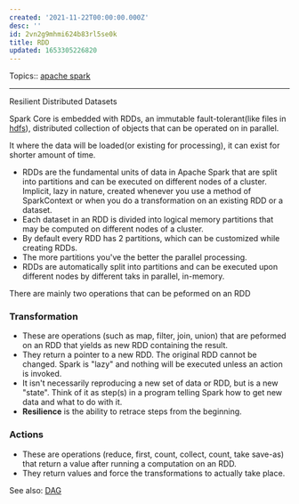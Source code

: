 ```yaml
---
created: '2021-11-22T00:00:00.000Z'
desc: ''
id: 2vn2g9mhmi624b83rl5se0k
title: RDD
updated: 1653305226820
---
```

   
Topics::  [apache spark](../topics/apache%20spark.md)   
   
   
---   
   
Resilient Distributed Datasets   
   
Spark Core is embedded with RDDs, an immutable fault-tolerant(like files in [hdfs](../devlog/hdfs.md)), distributed collection of objects that can be operated on in parallel.   
   
It where the data will be loaded(or existing for processing), it can exist for shorter amount of time.   
   
   
- RDDs are the fundamental units of data in Apache Spark that are split into partitions and can be executed on different nodes of a cluster. Implicit, lazy in nature, created whenever you use a method of SparkContext or when you do a transformation on an existing RDD or a dataset.   
- Each dataset in an RDD is divided into logical memory partitions that may be computed on different nodes of a cluster.   
- By default every RDD has 2 partitions, which can be customized while creating RDDs.   
- The more partitions you've the better the parallel processing.   
- RDDs are automatically split into partitions and can be executed upon different nodes by different taks in parallel, in-memory.   
   
There are mainly two operations that can be peformed on an RDD   
   
### Transformation   
   
   
- These are operations (such as map, filter, join, union) that are peformed on an RDD that yields as new RDD containing the result.   
- They return a pointer to a new RDD. The original RDD cannot be changed. Spark is "lazy" and nothing will be executed unless an action is invoked.   
- It isn't necessarily reproducing a new set of data or RDD, but is a new "state". Think of it as step(s) in a program telling Spark how to get new data and what to do with it.   
- **Resilience** is the ability to retrace steps from the beginning.   
   
### Actions   
   
   
- These are operations (reduce, first, count, collect, count, take save-as) that return a value after running a computation on an RDD.   
- They return values and force the transformations to actually take place.   
   
See also: [DAG](../devlog/dag.md)